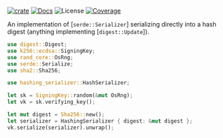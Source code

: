 [![crate][crate-image]][crate-link]
[![Docs][docs-image]][docs-link]
![License][license-image]
[![Coverage][coverage-image]][coverage-link]

An implementation of [`serde::Serializer`] serializing directly into a hash digest (anything implementing [`digest::Update`]).

```rust
use digest::Digest;
use k256::ecdsa::SigningKey;
use rand_core::OsRng;
use serde::Serialize;
use sha2::Sha256;

use hashing_serializer::HashSerializer;

let sk = SigningKey::random(&mut OsRng);
let vk = sk.verifying_key();

let mut digest = Sha256::new();
let serializer = HashingSerializer { digest: &mut digest };
vk.serialize(serializer).unwrap();
```

[crate-image]: https://img.shields.io/crates/v/hashing-serializer.svg
[crate-link]: https://crates.io/crates/hashing-serializer
[docs-image]: https://docs.rs/hashing-serializer/badge.svg
[docs-link]: https://docs.rs/hashing-serializer/
[license-image]: https://img.shields.io/crates/l/hashing-serializer
[coverage-image]: https://codecov.io/gh/fjarri/hashing-serializer/branch/master/graph/badge.svg
[coverage-link]: https://codecov.io/gh/fjarri/hashing-serializer
